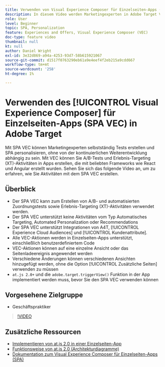 ```yaml
---
title: Verwenden von Visual Experience Composer für Einzelseiten-Apps (SPA VEC)
description: In diesem Video werden Marketingexperten in Adobe Target Visual Experience Composer für Einzelseiten-Apps (SPA VEC) vorgestellt. In diesem Video erfahren Sie, wie Sie Aktivitäten mit dem SPA VEC erstellen.
role: User
level: Beginner
topic: SPA, Personalization
feature: Experiences and Offers, Visual Experience Composer (VEC)
doc-type: feature video
thumbnail: null
kt: null
author: Daniel Wright
exl-id: 3e32d869-a94a-4253-93d7-58b615921067
source-git-commit: d1517f0763290eb61a9e4eef4f2eb215a9cdd667
workflow-type: tm+mt
source-wordcount: '258'
ht-degree: 1%

---
```


# Verwenden des [!UICONTROL Visual Experience Composer] für Einzelseiten-Apps (SPA VEC) in Adobe Target

Mit SPA VEC können Marketingexperten selbstständig Tests erstellen und SPA personalisieren, ohne von der kontinuierlichen Weiterentwicklung abhängig zu sein. Mit VEC können Sie A/B-Tests und Erlebnis-Targeting (XT)-Aktivitäten in Apps erstellen, die mit beliebten Frameworks wie React und Angular erstellt wurden. Sehen Sie sich das folgende Video an, um zu erfahren, wie Sie Aktivitäten mit dem SPA VEC erstellen.

## Überblick

* Der SPA VEC kann zum Erstellen von A/B- und automatisierten Zuordnungstests sowie Erlebnis-Targeting (XT)-Aktivitäten verwendet werden.
* Der SPA VEC unterstützt keine Aktivitäten vom Typ Automatisches Targeting, Automated Personalization oder Recommendations
* Der SPA VEC unterstützt Integrationen von A4T, [!UICONTROL Experience Cloud Audiences] und [!UICONTROL Kundenattribute].
* Alle VEC-Aktionen werden in Einzelseiten-Apps unterstützt, einschließlich benutzerdefiniertem Code
* VEC-Aktionen können auf eine einzelne Ansicht oder das Seitenladeereignis angewendet werden
* Verschiedene Änderungen können verschiedenen Ansichten hinzugefügt werden, ohne die Option [!UICONTROL Zusätzliche Seiten] verwenden zu müssen
* `at.js 2.0+` und die  `adobe.target.triggerView()` Funktion in der App implementiert werden muss, bevor Sie den SPA VEC verwenden können

## Vorgesehene Zielgruppe

* Geschäftspraktiker

>[!VIDEO](https://video.tv.adobe.com/v/26249?quality=12)


## Zusätzliche Ressourcen

* [Implementieren von at.js 2.0 in einer Einzelseiten-App](../implementation/implement-atjs-20-in-a-single-page-application.md)
* [Funktionsweise von at.js 2.0 (Architekturdiagramme)](../implementation/understanding-how-atjs-20-works.md)
* [Dokumentation zum Visual Experience Composer für Einzelseiten-Apps (SPA)](https://experienceleague.adobe.com/docs/target/using/experiences/spa-visual-experience-composer.html?lang=en)
